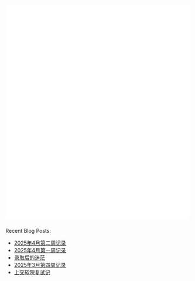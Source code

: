 ![Metrics](/github-metrics.svg)
---
Recent Blog Posts:
<!-- BLOG-POST-LIST:START -->
- [2025年4月第二周记录](https://salvely.github.io/2025%E5%B9%B44%E6%9C%88%E7%AC%AC%E4%BA%8C%E5%91%A8%E8%AE%B0%E5%BD%95/)
- [2025年4月第一周记录](https://salvely.github.io/2025%E5%B9%B44%E6%9C%88%E7%AC%AC%E4%B8%80%E5%91%A8%E8%AE%B0%E5%BD%95/)
- [录取后的迷茫](https://salvely.github.io/%E5%BD%95%E5%8F%96%E5%90%8E%E7%9A%84%E8%BF%B7%E8%8C%AB/)
- [2025年3月第四周记录](https://salvely.github.io/2025%E5%B9%B43%E6%9C%88%E7%AC%AC%E5%9B%9B%E5%91%A8%E8%AE%B0%E5%BD%95/)
- [上交软院复试记](https://salvely.github.io/%E4%B8%8A%E4%BA%A4%E8%BD%AF%E9%99%A2%E5%A4%8D%E8%AF%95%E8%AE%B0/)
<!-- BLOG-POST-LIST:END -->
